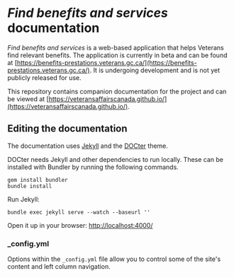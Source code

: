 # *Find benefits and services* documentation

*Find benefits and services* is a web-based application that helps Veterans find relevant benefits. The application is currently in beta and can be found at [https://benefits-prestations.veterans.gc.ca/](https://benefits-prestations.veterans.gc.ca/). It is undergoing development and is not yet publicly released for use.

This repository contains companion documentation for the project and can be viewed at [https://veteransaffairscanada.github.io/](https://veteransaffairscanada.github.io/).

## Editing the documentation

The documentation uses [Jekyll](http://jekyllrb.com/) and the [DOCter](https://github.com/cfpb/DOCter) theme.

DOCter needs Jekyll and other dependencies to run locally. These can be installed with Bundler by running the following commands.

```
gem install bundler
bundle install
```

Run Jekyll:

```
bundle exec jekyll serve --watch --baseurl ''
```

Open it up in your browser: <http://localhost:4000/>


### _config.yml

Options within the `_config.yml` file allow you to control some of the site's
content and left column navigation.
